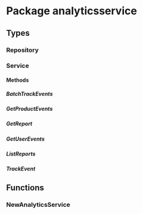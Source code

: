 # Package analyticsservice

## Types

### Repository

### Service

#### Methods

##### BatchTrackEvents

##### GetProductEvents

##### GetReport

##### GetUserEvents

##### ListReports

##### TrackEvent

## Functions

### NewAnalyticsService
